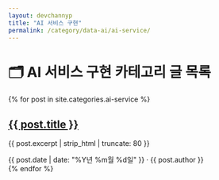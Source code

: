 ```yaml
---
layout: devchannyp
title: "AI 서비스 구현"
permalink: /category/data-ai/ai-service/
---
```


<h1>🗂️ AI 서비스 구현 카테고리 글 목록</h1>

<main class="main-grid">
  <section class="articles">
    {% for post in site.categories.ai-service %}
      <div class="card post-card" data-category="{{ post.categories | join: ' ' }}">
        <div class="card-thumbnail" style="background-image: url('{{ post.thumbnail | default: '/assets/img/default.png' }}')"></div>
        <div class="card-content">
          <h2><a href="{{ post.url }}">{{ post.title }}</a></h2>
          <p>{{ post.excerpt | strip_html | truncate: 80 }}</p>
          <div class="card-meta">{{ post.date | date: "%Y년 %m월 %d일" }} · {{ post.author }}</div>
        </div>
      </div>
    {% endfor %}
  </section>
</main>
